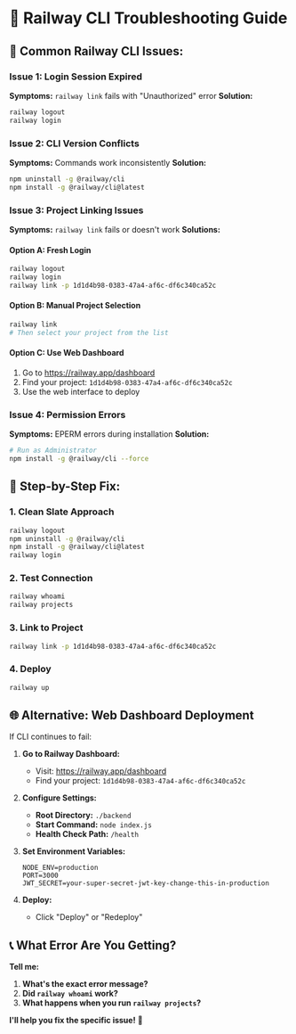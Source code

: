 # 🔧 Railway CLI Troubleshooting Guide

## 🚨 **Common Railway CLI Issues:**

### **Issue 1: Login Session Expired**
**Symptoms:** `railway link` fails with "Unauthorized" error
**Solution:**
```bash
railway logout
railway login
```

### **Issue 2: CLI Version Conflicts**
**Symptoms:** Commands work inconsistently
**Solution:**
```bash
npm uninstall -g @railway/cli
npm install -g @railway/cli@latest
```

### **Issue 3: Project Linking Issues**
**Symptoms:** `railway link` fails or doesn't work
**Solutions:**

#### **Option A: Fresh Login**
```bash
railway logout
railway login
railway link -p 1d1d4b98-0383-47a4-af6c-df6c340ca52c
```

#### **Option B: Manual Project Selection**
```bash
railway link
# Then select your project from the list
```

#### **Option C: Use Web Dashboard**
1. Go to https://railway.app/dashboard
2. Find your project: `1d1d4b98-0383-47a4-af6c-df6c340ca52c`
3. Use the web interface to deploy

### **Issue 4: Permission Errors**
**Symptoms:** EPERM errors during installation
**Solution:**
```bash
# Run as Administrator
npm install -g @railway/cli --force
```

## 🎯 **Step-by-Step Fix:**

### **1. Clean Slate Approach**
```bash
railway logout
npm uninstall -g @railway/cli
npm install -g @railway/cli@latest
railway login
```

### **2. Test Connection**
```bash
railway whoami
railway projects
```

### **3. Link to Project**
```bash
railway link -p 1d1d4b98-0383-47a4-af6c-df6c340ca52c
```

### **4. Deploy**
```bash
railway up
```

## 🌐 **Alternative: Web Dashboard Deployment**

If CLI continues to fail:

1. **Go to Railway Dashboard:**
   - Visit: https://railway.app/dashboard
   - Find your project: `1d1d4b98-0383-47a4-af6c-df6c340ca52c`

2. **Configure Settings:**
   - **Root Directory:** `./backend`
   - **Start Command:** `node index.js`
   - **Health Check Path:** `/health`

3. **Set Environment Variables:**
   ```
   NODE_ENV=production
   PORT=3000
   JWT_SECRET=your-super-secret-jwt-key-change-this-in-production
   ```

4. **Deploy:**
   - Click "Deploy" or "Redeploy"

## 📞 **What Error Are You Getting?**

**Tell me:**
1. **What's the exact error message?**
2. **Did `railway whoami` work?**
3. **What happens when you run `railway projects`?**

**I'll help you fix the specific issue!** 🔧




